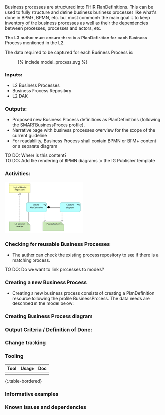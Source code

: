 Business processes are structured into FHIR PlanDefinitions. This can be used to fully structure and define business business processes like what's done in BPM+, BPMN, etc. but most commonly the main goal is to keep inventory of the business processes as well as their the dependencies between processes, processes and actors, etc.

The L3 author must ensure there is a PlanDefinition for each Business Process mentioned in the L2. 

The data required to be captured for each Business Process is:
<figure>
  {% include model_process.svg %}
</figure>


### **Inputs:** 

* L2 Business Processes
* Business Process Repository
* L2 DAK

### **Outputs:**

* Proposed new Business Process definitions as PlanDefinitions (following the SMARTBusinessProces profile).
* Narrative page with business processes overview for the scope of the current guideline
* For readability, Business Process shall contain BPMN or BPM+ content or a separate diagram 

<div class="todo">
TO DO: Where is this content? 
</div>
<div class="todo">
TO DO: Add the rendering of BPMN diagrams to the IG Publisher template
</div>

### **Activities:**
<img src="./process_process.png" style="width:50%"/>
<br clear="all"/>

### **Checking for reusable Business Processes**
* The author can check the existing process repository to see if there is a matching process. 
<div class="todo">
TO DO: Do we want to link processes to models?
</div>

### **Creating a new Business Process**
* Creating a new business process consists of creating a PlanDefinition resource following the profile BusinessProcess. The data needs are described in the model below:

### **Creating Business Process diagram**



### **Output Criteria / Definition of Done:**


### **Change tracking**


### **Tooling**

| Tool | Usage | Doc |
| --- | ---| ---| 
|  | |  |
{:.table-bordered}  

### **Informative examples**


### **Known issues and dependencies**


